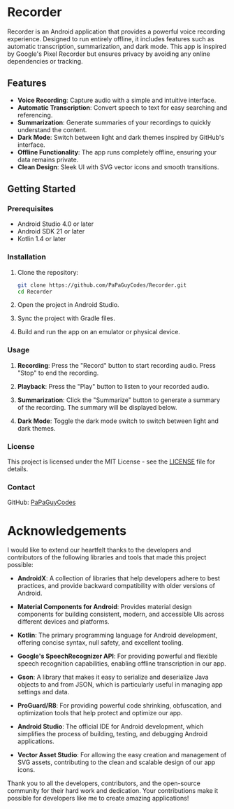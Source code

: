# Recorder

Recorder is an Android application that provides a powerful voice recording experience. Designed to run entirely offline, it includes features such as automatic transcription, summarization, and dark mode. This app is inspired by Google's Pixel Recorder but ensures privacy by avoiding any online dependencies or tracking.

## Features

- **Voice Recording**: Capture audio with a simple and intuitive interface.
- **Automatic Transcription**: Convert speech to text for easy searching and referencing.
- **Summarization**: Generate summaries of your recordings to quickly understand the content.
- **Dark Mode**: Switch between light and dark themes inspired by GitHub's interface.
- **Offline Functionality**: The app runs completely offline, ensuring your data remains private.
- **Clean Design**: Sleek UI with SVG vector icons and smooth transitions.

## Getting Started

### Prerequisites

- Android Studio 4.0 or later
- Android SDK 21 or later
- Kotlin 1.4 or later

### Installation

1. Clone the repository:

    ```bash
    git clone https://github.com/PaPaGuyCodes/Recorder.git
    cd Recorder
    ```

2. Open the project in Android Studio.

3. Sync the project with Gradle files.

4. Build and run the app on an emulator or physical device.


### Usage

1. **Recording**: Press the "Record" button to start recording audio. Press "Stop" to end the recording.

2. **Playback**: Press the "Play" button to listen to your recorded audio.

3. **Summarization**: Click the "Summarize" button to generate a summary of the recording. The summary will be displayed below.

4. **Dark Mode**: Toggle the dark mode switch to switch between light and dark themes.

### License

This project is licensed under the MIT License - see the [LICENSE](LICENSE) file for details.

### Contact

GitHub: [PaPaGuyCodes](https://github.com/PaPaGuyCodes)

# Acknowledgements
I would like to extend our heartfelt thanks to the developers and contributors of the following libraries and tools that made this project possible:

- **AndroidX**: A collection of libraries that help developers adhere to best practices, and provide backward compatibility with older versions of Android.

- **Material Components for Android**: Provides material design components for building consistent, modern, and accessible UIs across different devices and platforms.

- **Kotlin**: The primary programming language for Android development, offering concise syntax, null safety, and excellent tooling.

- **Google's SpeechRecognizer API**: For providing powerful and flexible speech recognition capabilities, enabling offline transcription in our app.

- **Gson**: A library that makes it easy to serialize and deserialize Java objects to and from JSON, which is particularly useful in managing app settings and data.

- **ProGuard/R8**: For providing powerful code shrinking, obfuscation, and optimization tools that help protect and optimize our app.

- **Android Studio**: The official IDE for Android development, which simplifies the process of building, testing, and debugging Android applications.

- **Vector Asset Studio**: For allowing the easy creation and management of SVG assets, contributing to the clean and scalable design of our app icons.

Thank you to all the developers, contributors, and the open-source community for their hard work and dedication. Your contributions make it possible for developers like me to create amazing applications!

